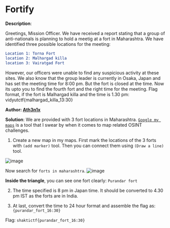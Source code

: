 # Fortify

**Description**:  

Greetings, Mission Officer. We have received a report stating that a group of anti-nationals is planning to hold a meetig at a fort in Maharashtra. We have identified three possible locations for the meeting:

```cmake
Location 1: Torna Fort
location 2: Malhargad killa
location 3: Vairatgad Fort
```

However, our officers were unable to find any suspicious activity at these sites. We also know that the group leader is currently in Osaka, Japan and has set the meeting time for 8:00 pm.
But the fort is closed at the time. Now its upto you to find the fourth fort and the right time for the meeting.
Flag format, if the fort is Malhargad killa and the time is 1.30 pm: vidyutctf{malhargad_killa_13:30}

**Author:  [Ath3n1x](https://twitter.com/Ath3n1x)**

**Solution**: 
We are provided with 3 fort locations in Maharashtra. [`Google my maps`](https://www.google.com/maps/d/u/0/) is a tool that I swear by when it comes to map related OSINT challenges. 

1. Create a new map in my maps. First mark the locations of the 3 forts with ``(add marker)`` tool. Then you can connect them using ``(Draw a line)`` tool. 

![image](/uploads/forts.png)

Now search for `forts in maharashtra`.
![image](/uploads/forts_mapped.png)


**Inside the triangle**, you can see one fort clearly: `Purandar fort`

2. The time specified is 8 pm in Japan time. It should be converted to 4.30 pm IST as the forts are in India.

3. At last, convert the time to 24 hour format and assemble the flag as: `{purandar_fort_16:30}`

Flag: `shaktictf{purandar_fort_16:30}` 
